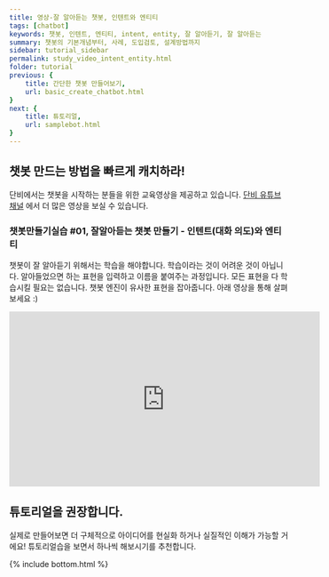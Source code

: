 ```yaml
---
title: 영상-잘 알아듣는 챗봇, 인텐트와 엔티티
tags: [chatbot]
keywords: 챗봇, 인텐트, 엔티티, intent, entity, 잘 알아듣기, 잘 알아듣는
summary: 챗봇의 기본개념부터, 사례, 도입검토, 설계방법까지
sidebar: tutorial_sidebar
permalink: study_video_intent_entity.html
folder: tutorial
previous: {
    title: 간단한 챗봇 만들어보기,
    url: basic_create_chatbot.html
}
next: {
    title: 튜토리얼,
    url: samplebot.html
}
---
```


## 챗봇 만드는 방법을 빠르게 캐치하라!
단비에서는 챗봇을 시작하는 분들을 위한 교육영상을 제공하고 있습니다.
[단비 유튜브 채널](https://www.youtube.com/channel/UCoRrVH_eUMM4x_zwsOCpSqQ) 에서 더 많은 영상을 보실 수 있습니다. 

### 챗봇만들기실습 #01, 잘알아듣는 챗봇 만들기 - 인텐트(대화 의도)와 엔티티
챗봇이 잘 알아듣기 위해서는 학습을 해야합니다. 학습이라는 것이 어려운 것이 아닙니다. 알아들었으면 하는 표현을 입력하고 이름을 붙여주는 과정입니다.
모든 표현을 다 학습시킬 필요는 없습니다. 챗봇 엔진이 유사한 표현을 잡아줍니다. 아래 영상을 통해 살펴보세요 :)

<div class="videowrapper">
<iframe width="560" height="315" src="https://www.youtube.com/embed/f9upcJwb5wQ" frameborder="0" allow="accelerometer; autoplay; encrypted-media; gyroscope; picture-in-picture" allowfullscreen></iframe>
</div>



## 튜토리얼을 권장합니다.
실제로 만들어보면 더 구체적으로 아이디어를 현실화 하거나 실질적인 이해가 가능할 거에요!
튜토리얼습을 보면서 하나씩 해보시기를 추천합니다.


{% include bottom.html %}
